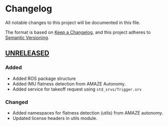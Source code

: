 # Changelog
All notable changes to this project will be documented in this file.

The format is based on [Keep a Changelog](https://keepachangelog.com/en/1.0.0/),
and this project adheres to [Semantic Versioning](https://semver.org/spec/v2.0.0.html).

## [UNRELEASED]
### Added
- Added ROS package structure
- Added IMU flatness detection from AMAZE Autonomy.
- Added service for takeoff request using `std_srvs/Trigger.srv`

### Changed
- Added namespaces for flatness detection (utils) from AMAZE autonomy.
- Updated license headers in utils module.

[Unreleased]: hhttps://gitlab.aau.at/aau-cns/ros_pkgs/toland_flight/-/compare/develop...main
